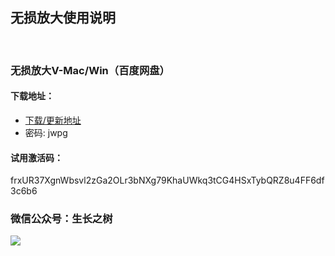 
## 无损放大使用说明
<br>

### 无损放大V-Mac/Win（百度网盘）

#### 下载地址：
- [下载/更新地址](https://pan.baidu.com/s/11hfZ0WtqiJHZDI8lQc3rhg)
- 密码: jwpg

#### 试用激活码：
<g>frxUR37XgnWbsvl2zGa2OLr3bNXg79KhaUWkq3tCG4HSxTybQRZ8u4FF6df3c6b6
### 微信公众号：生长之树
![](https://jasonmin.github.io/newsky/assets/qrcode_for.jpg)

<head>
    <link rel="stylesheet" type="text/css" href="../style/style.css">
</head>